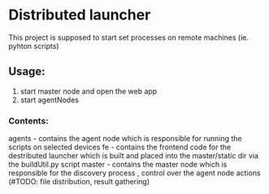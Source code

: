 # Distributed launcher 

This project is supposed to start set processes on remote machines (ie. pyhton scripts)


## Usage:
  1) start master node and open the web app
  2) start agentNodes

### Contents:
  agents - contains the agent node which is responsible for running the scripts on selected devices
  fe - contains the frontend code for the destributed launcher which is built and placed into the master/static dir via the buildUtil.py script
  master - contains the master node which is responsible for the discovery process , control over the agent node actions (#TODO: file distribution, result gathering)
